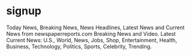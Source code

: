 # signup
Today News, Breaking News, News Headlines, Latest News and Current News from newspaperreports.com Breaking News and Video. Latest Current News: U.S., World, News, Jobs, Shop, Entertainment, Health, Business, Technology, Politics, Sports, Celebrity, Trending.
